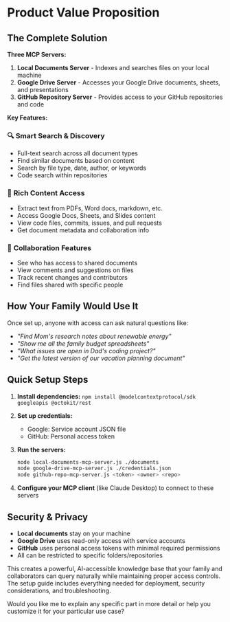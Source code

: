 # Product Value Proposition

## The Complete Solution

**Three MCP Servers:**

1. **Local Documents Server** - Indexes and searches files on your local machine
2. **Google Drive Server** - Accesses your Google Drive documents, sheets, and presentations  
3. **GitHub Repository Server** - Provides access to your GitHub repositories and code

**Key Features:**

### 🔍 **Smart Search & Discovery**
- Full-text search across all document types
- Find similar documents based on content
- Search by file type, date, author, or keywords
- Code search within repositories

### 📄 **Rich Content Access**
- Extract text from PDFs, Word docs, markdown, etc.
- Access Google Docs, Sheets, and Slides content
- View code files, commits, issues, and pull requests
- Get document metadata and collaboration info

### 👥 **Collaboration Features**
- See who has access to shared documents
- View comments and suggestions on files
- Track recent changes and contributors
- Find files shared with specific people

## How Your Family Would Use It

Once set up, anyone with access can ask natural questions like:

- *"Find Mom's research notes about renewable energy"*
- *"Show me all the family budget spreadsheets"*
- *"What issues are open in Dad's coding project?"*
- *"Get the latest version of our vacation planning document"*

## Quick Setup Steps

1. **Install dependencies:** `npm install @modelcontextprotocol/sdk googleapis @octokit/rest`

2. **Set up credentials:**
   - Google: Service account JSON file
   - GitHub: Personal access token

3. **Run the servers:**
   ```bash
   node local-documents-mcp-server.js ./documents
   node google-drive-mcp-server.js ./credentials.json  
   node github-repo-mcp-server.js <token> <owner> <repo>
   ```

4. **Configure your MCP client** (like Claude Desktop) to connect to these servers

## Security & Privacy

- **Local documents** stay on your machine
- **Google Drive** uses read-only access with service accounts
- **GitHub** uses personal access tokens with minimal required permissions
- All can be restricted to specific folders/repositories

This creates a powerful, AI-accessible knowledge base that your family and collaborators can query naturally while maintaining proper access controls. The setup guide includes everything needed for deployment, security considerations, and troubleshooting.

Would you like me to explain any specific part in more detail or help you customize it for your particular use case?